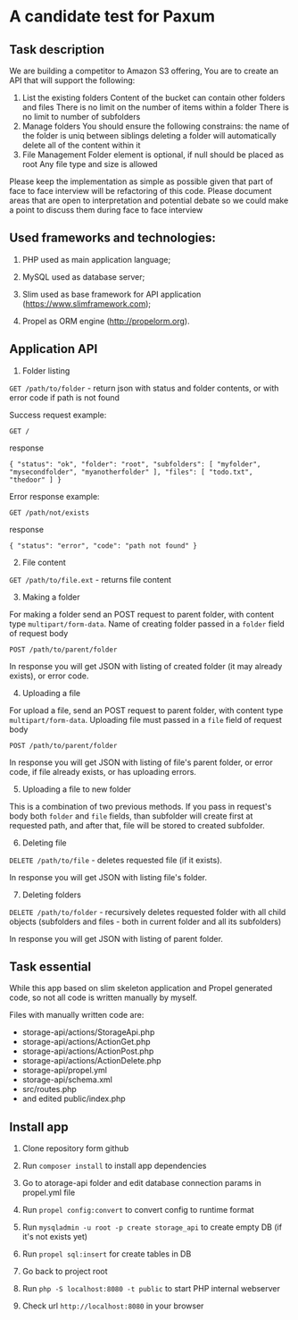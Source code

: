 # A candidate test for Paxum

## Task description

We are building a competitor to Amazon S3 offering, You are to create an API that will support
the following:
  1. List the existing folders
      Content of the bucket can contain other folders and files
      There is no limit on the number of items within a folder
      There is no limit to number of subfolders
  2. Manage folders
      You should ensure the following constrains:
        the name of the folder is uniq between siblings
        deleting a folder will automatically delete all of the content within it
  3. File Management
      Folder element is optional, if null should be placed as root
      Any file type and size is allowed

  Please keep the implementation as simple as possible given that part of face to face interview will be 
  refactoring of this code. Please document areas that are open to interpretation and potential debate so
we could make a point to discuss them during face to face interview

## Used frameworks and technologies:

1. PHP used as main application language;

2. MySQL used as database server;

3. Slim used as base framework for API application (https://www.slimframework.com);

4. Propel as ORM engine (http://propelorm.org).

## Application API

1. Folder listing

`GET /path/to/folder` - return json with status and folder contents, or with error code if path is not found

Success request example:

`GET /`

response

``{
    "status": "ok",
    "folder": "root",
    "subfolders": [
      "myfolder",
      "mysecondfolder",
      "myanotherfolder"
    ],
    "files": [
      "todo.txt",
      "thedoor"
    ]
  }``

Error response example:

`GET /path/not/exists`

response


``{
    "status": "error",
    "code": "path not found"
  }``
  
2. File content

`GET /path/to/file.ext` - returns file content

3. Making a folder

For making a folder send an POST request to parent folder, with content type `multipart/form-data`.
Name of creating folder passed in a `folder` field of request body

`POST /path/to/parent/folder`
 
In response you will get JSON with listing of created folder (it may already exists), or error code.


4. Uploading a file

For upload a file, send an POST request to parent folder, with content type `multipart/form-data`.
Uploading file must passed in a `file` field of request body

`POST /path/to/parent/folder`
 
In response you will get JSON with listing of file's parent folder, or error code, if file already exists, or has uploading errors.
  

5. Uploading a file to new folder

This is a combination of two previous methods. If you pass in request's body both `folder` and `file` fields, than subfolder will create first at requested path, and after that, file will be stored to created subfolder.


6. Deleting file

`DELETE /path/to/file` - deletes requested file (if it exists).

In response you will get JSON with listing file's folder.

7. Deleting folders 

`DELETE /path/to/folder` - recursively deletes requested folder with all child objects (subfolders and files - both in current folder and all its subfolders)
 
 In response you will get JSON with listing of parent folder.
 
## Task essential

While this app based on slim skeleton application and Propel generated code, so not all code is written manually by myself.

Files with manually written code are:

* storage-api/actions/StorageApi.php
* storage-api/actions/ActionGet.php
* storage-api/actions/ActionPost.php
* storage-api/actions/ActionDelete.php
* storage-api/propel.yml
* storage-api/schema.xml
* src/routes.php
* and edited public/index.php

## Install app

1. Clone repository form github

2. Run `composer install` to install app dependencies

3. Go to atorage-api folder and edit database connection params in propel.yml file

4. Run `propel config:convert` to convert config to runtime format

5. Run `mysqladmin -u root -p create storage_api` to create empty DB (if it's not exists yet)

6. Run `propel sql:insert` for create tables in DB

7. Go back to project root

8. Run `php -S localhost:8080 -t public` to start PHP internal webserver

9. Check url `http://localhost:8080` in your browser  

